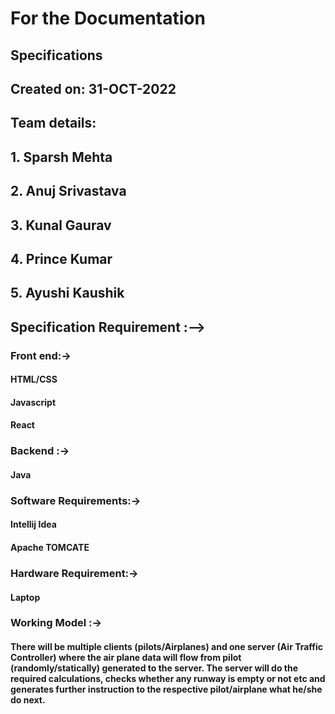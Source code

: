 # For the Documentation
## Specifications
## Created on: 31-OCT-2022
## Team details: 
##               1. Sparsh Mehta
##               2. Anuj Srivastava
##               3. Kunal Gaurav
##               4. Prince Kumar
##               5. Ayushi Kaushik


## Specification Requirement :-->


### Front end:->

#### HTML/CSS
#### Javascript
#### React


### Backend :->

#### Java

### Software Requirements:->

#### Intellij Idea
#### Apache TOMCATE

### Hardware Requirement:->

#### Laptop



### Working Model :->

#### There will be multiple clients (pilots/Airplanes) and one server (Air Traffic Controller) where the air plane data will flow from pilot (randomly/statically)  generated to the server. The server will do the required calculations, checks whether any runway is empty or not etc and generates further instruction to the  respective pilot/airplane what he/she do next.

